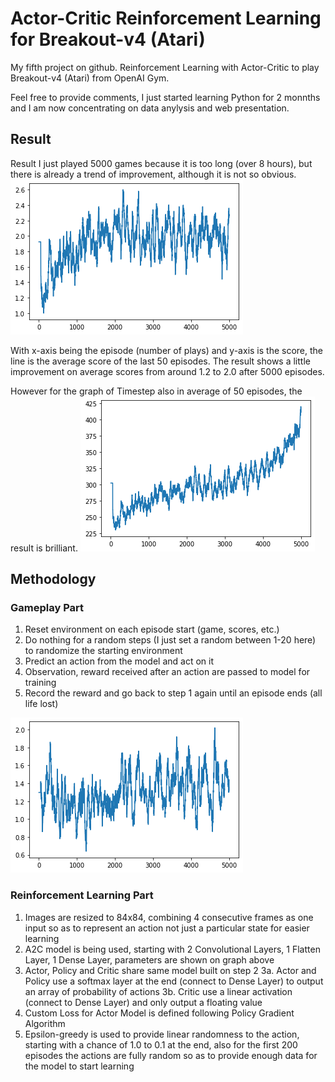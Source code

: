 # Actor-Critic Reinforcement Learning for Breakout-v4 (Atari)

My fifth project on github. Reinforcement Learning with Actor-Critic to play Breakout-v4 (Atari) from OpenAI Gym.

Feel free to provide comments, I just started learning Python for 2 monnths and I am now concentrating on data anylysis and web presentation.

## Result
Result
I just played 5000 games because it is too long (over 8 hours), but there is already a trend of improvement, although it is not so obvious.
![image](https://github.com/leolui2004/atari_rl_ac/blob/master/atari_ac_v1_score.png)

With x-axis being the episode (number of plays) and y-axis is the score, the line is the average score of the last 50 episodes. The result shows a little improvement on average scores from around 1.2 to 2.0 after 5000 episodes.

However for the graph of Timestep also in average of 50 episodes, the result is brilliant.
![image](https://github.com/leolui2004/atari_rl_ac/blob/master/atari_ac_v1_timestep.png)

## Methodology
### Gameplay Part
1. Reset environment on each episode start (game, scores, etc.)
2. Do nothing for a random steps (I just set a random between 1-20 here) to randomize the starting environment
3. Predict an action from the model and act on it
4. Observation, reward received after an action are passed to model for training
5. Record the reward and go back to step 1 again until an episode ends (all life lost)

![image](https://github.com/leolui2004/atari_rl_ac/blob/master/atari_v1.png)

### Reinforcement Learning Part
1. Images are resized to 84x84, combining 4 consecutive frames as one input so as to represent an action not just a particular state for easier learning
2. A2C model is being used, starting with 2 Convolutional Layers, 1 Flatten Layer, 1 Dense Layer, parameters are shown on graph above
3. Actor, Policy and Critic share same model built on step 2
3a. Actor and Policy use a softmax layer at the end (connect to Dense Layer) to output an array of probability of actions
3b. Critic use a linear activation (connect to Dense Layer) and only output a floating value
4. Custom Loss for Actor Model is defined following Policy Gradient Algorithm
5. Epsilon-greedy is used to provide linear randomness to the action, starting with a chance of 1.0 to 0.1 at the end, also for the first 200 episodes the actions are fully random so as to provide enough data for the model to start learning
